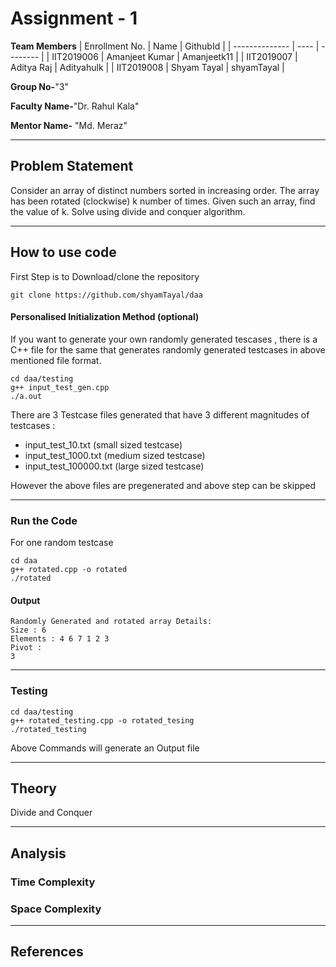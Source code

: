 # Assignment - 1

**Team Members**
|   Enrollment No.  |   Name   | GithubId |
|   --------------  |   ----   | -------- |
|    IIT2019006  |   Amanjeet Kumar | Amanjeetk11 |
|    IIT2019007  |   Aditya Raj | Adityahulk |
|    IIT2019008  |   Shyam Tayal | shyamTayal |


**Group No-**"3"

**Faculty Name-**"Dr. Rahul Kala"

**Mentor Name-** "Md. Meraz"

---
## Problem Statement
Consider an array of distinct numbers sorted in increasing order. The array has been rotated (clockwise) k number of times. Given such an array, find the value of k. Solve using divide and conquer algorithm.

---
## How to use code
First Step is to Download/clone the repository
```
git clone https://github.com/shyamTayal/daa
```
#### Personalised Initialization Method (optional)
If you want to generate your own randomly generated tescases , there is a C++ file for the same that generates randomly generated testcases in above mentioned file format.
```
cd daa/testing
g++ input_test_gen.cpp
./a.out         
```
There are 3 Testcase files generated that have 3 different magnitudes of testcases :
- input_test_10.txt (small sized testcase)
- input_test_1000.txt (medium sized testcase)
- input_test_100000.txt (large sized testcase)

However the above files are pregenerated and above step can be skipped

---
### Run the Code
For one random testcase
```
cd daa
g++ rotated.cpp -o rotated
./rotated
```
#### Output
```
Randomly Generated and rotated array Details:
Size : 6
Elements : 4 6 7 1 2 3
Pivot :
3
```
---
### Testing
```
cd daa/testing
g++ rotated_testing.cpp -o rotated_tesing
./rotated_testing
```
Above Commands will generate an Output file

---
## Theory
Divide and Conquer

---
## Analysis
### Time Complexity

### Space Complexity

---
## References
